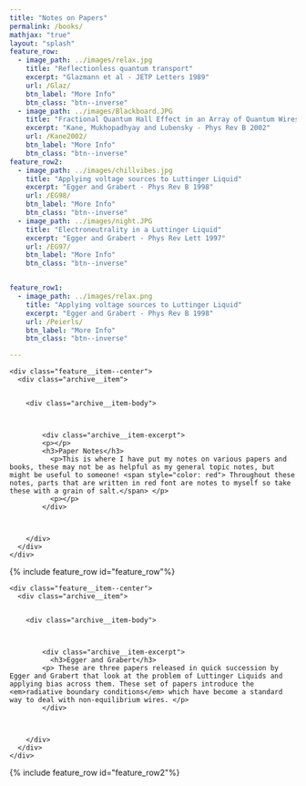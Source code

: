 ```yaml
---
title: "Notes on Papers"
permalink: /books/
mathjax: "true"
layout: "splash"
feature_row:
  - image_path: ../images/relax.jpg
    title: "Reflectionless quantum transport"
    excerpt: "Glazmann et al - JETP Letters 1989"
    url: /Glaz/
    btn_label: "More Info"
    btn_class: "btn--inverse"
  - image_path: ../images/Blackboard.JPG
    title: "Fractional Quantum Hall Effect in an Array of Quantum Wires"
    excerpt: "Kane, Mukhopadhyay and Lubensky - Phys Rev B 2002"
    url: /Kane2002/
    btn_label: "More Info"
    btn_class: "btn--inverse"
feature_row2:
  - image_path: ../images/chillvibes.jpg
    title: "Applying voltage sources to Luttinger Liquid"
    excerpt: "Egger and Grabert - Phys Rev B 1998"
    url: /EG98/
    btn_label: "More Info"
    btn_class: "btn--inverse"  
  - image_path: ../images/night.JPG
    title: "Electroneutrality in a Luttinger Liquid"
    excerpt: "Egger and Grabert - Phys Rev Lett 1997"
    url: /EG97/
    btn_label: "More Info"
    btn_class: "btn--inverse"


feature_row1:
  - image_path: ../images/relax.png
    title: "Applying voltage sources to Luttinger Liquid"
    excerpt: "Egger and Grabert - Phys Rev B 1998"
    url: /Peierls/
    btn_label: "More Info"
    btn_class: "btn--inverse"

---
```


<!-- - image_path: ../images/relax.jpg
  title: "Electroneutrality and the Friedel Sum Rule in a Luttinger Liquid"
  excerpt: "Egger and Grabert - Phys Rev Lett 1997"
  url: /Peierls/
  btn_label: "More Info"
  btn_class: "btn--inverse"  
- image_path: ../images/relax.jpg
  title: "Voltage-Biased Quantum Wire with Impurities"
  excerpt: "Egger and Grabert - Phys Rev Lett 1996"
  url: /Peierls/
  btn_label: "More Info"
  btn_class: "btn--inverse" -->

<div class="feature__wrapper">


    <div class="feature__item--center">
      <div class="archive__item">


        <div class="archive__item-body">



            <div class="archive__item-excerpt">
            <p></p>
            <h3>Paper Notes</h3>
              <p>This is where I have put my notes on various papers and books, these may not be as helpful as my general topic notes, but might be useful to someone! <span style="color: red"> Throughout these notes, parts that are written in red font are notes to myself so take these with a grain of salt.</span> </p>
              <p></p>
            </div>



        </div>
      </div>
    </div>


</div>

{% include feature_row id="feature_row"%}

<div class="feature__wrapper">


    <div class="feature__item--center">
      <div class="archive__item">


        <div class="archive__item-body">



            <div class="archive__item-excerpt">
              <h3>Egger and Grabert</h3>
            <p> These are three papers released in quick succession by Egger and Grabert that look at the problem of Luttinger Liquids and applying bias across them. These set of papers introduce the <em>radiative boundary conditions</em> which have become a standard way to deal with non-equilibrium wires. </p>
            </div>



        </div>
      </div>
    </div>


</div>

{% include feature_row id="feature_row2"%}

<!-- <div class="feature__wrapper">


    <div class="feature__item--center">
      <div class="archive__item">


        <div class="archive__item-body">



            <div class="archive__item-excerpt">
              <p>The notes written on books are more summary of their containing information, explaining the steps in logic that were not so obvious to me, rather than step by step detail</p>
              <p></p>
              <h3>Book Notes</h3>
            </div>



        </div>
      </div>
    </div>


</div>

{% include feature_row id="feature_row1" %} -->
